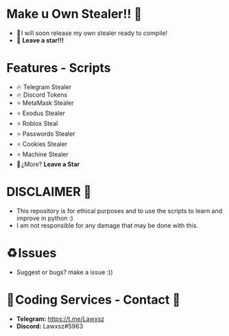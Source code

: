 # Make u Own Stealer!! 🚀
- 🎄 I will soon release my own stealer ready to compile!
- 🌟 **Leave a star!!!**

# Features - Scripts
- 🔥  Telegram Stealer 
- 🔥  Discord Tokens
- ⭐️ MetaMask Stealer
- ⭐️ Exodus Stealer
- ⭐️ Roblox Steal
- ⭐️ Passwords Stealer
- ⭐️ Cookies Stealer
- ⭐️ Machine Stealer
- 🌟 ¿More? **Leave a Star**

# DISCLAIMER 📛 
- This repository is for ethical purposes and to use the scripts to learn and improve in python :)
- I am not responsible for any damage that may be done with this.

# ♻️ Issues
- Suggest or bugs? make a issue :)) 

# 🔰 Coding Services - Contact 🔰 
- **Telegram:** https://t.me/Lawxsz
- **Discord:** Lawxsz#5963
